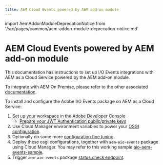 ```yaml
---
title: AEM Cloud Events powered by AEM add-on module
---
```


import AemAddonModuleDeprecationNotice from '/src/pages/common/aem-addon-module-deprecation-notice.md'

# AEM Cloud Events powered by AEM add-on module

<AemAddonModuleDeprecationNotice />

This documentation has instructions to set up I/O Events integrations with AEM as a Cloud Service powered by the AEM add-on module.

To integrate with AEM On Premise, please refer to the other associated [documentation](aem_on_premise_install.md).

To install and configure the Adobe I/O Events package on AEM as a Cloud Service:

1. [Set up your workspace in the Adobe Developer Console](aem_console_setup.md)
   * [Prepare your JWT Authentication public/private keys](aem_key_setup.md)
2. Use Cloud Manager environment variables to power your [OSGI configuration](aem_workspace_setup.md).
3. Optionally do some more [configuration fine tuning](aem_advanced_configurations.md).
4. Deploy these osgi configurations, together with `aem-aio-events` package using Cloud Manager. You may refer to this working sample [aio-aem-events-sample](https://github.com/francoisledroff/aio-aem-events-sample).
4. Trigger `aem-aio-events` package [status check endpoint](aem_status_check.md).
